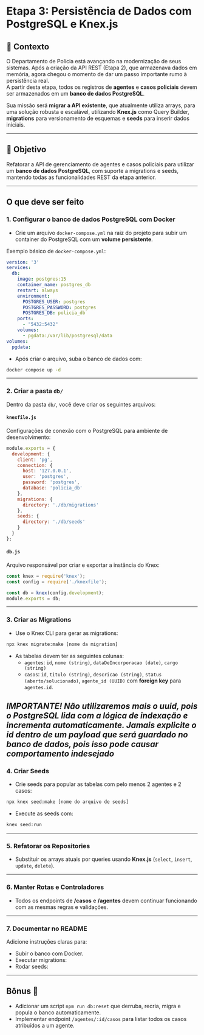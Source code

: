 
# Etapa 3: Persistência de Dados com PostgreSQL e Knex.js

## 🧩 Contexto

O Departamento de Polícia está avançando na modernização de seus sistemas. Após a criação da API REST (Etapa 2), que armazenava dados em memória, agora chegou o momento de dar um passo importante rumo à persistência real.  
A partir desta etapa, todos os registros de **agentes** e **casos policiais** devem ser armazenados em um **banco de dados PostgreSQL**.

Sua missão será **migrar a API existente**, que atualmente utiliza arrays, para uma solução robusta e escalável, utilizando **Knex.js** como Query Builder, **migrations** para versionamento de esquemas e **seeds** para inserir dados iniciais.

---

## 🎯 Objetivo

Refatorar a API de gerenciamento de agentes e casos policiais para utilizar um **banco de dados PostgreSQL**, com suporte a migrations e seeds, mantendo todas as funcionalidades REST da etapa anterior.

---

## **O que deve ser feito**

### 1. Configurar o banco de dados PostgreSQL com Docker
- Crie um arquivo `docker-compose.yml` na raiz do projeto para subir um container do PostgreSQL com um **volume persistente**.

Exemplo básico de `docker-compose.yml`:

```yml
version: '3'
services:
  db:
    image: postgres:15
    container_name: postgres_db
    restart: always
    environment:
      POSTGRES_USER: postgres
      POSTGRES_PASSWORD: postgres
      POSTGRES_DB: policia_db
    ports:
      - "5432:5432"
    volumes:
      - pgdata:/var/lib/postgresql/data
volumes:
  pgdata:
```

- Após criar o arquivo, suba o banco de dados com:

```bash
docker compose up -d
```

---

### 2. Criar a pasta `db/`
Dentro da pasta `db/`, você deve criar os seguintes arquivos:

#### **`knexfile.js`**
Configurações de conexão com o PostgreSQL para ambiente de desenvolvimento:

```js
module.exports = {
  development: {
    client: 'pg',
    connection: {
      host: '127.0.0.1',
      user: 'postgres',
      password: 'postgres',
      database: 'policia_db'
    },
    migrations: {
      directory: './db/migrations'
    },
    seeds: {
      directory: './db/seeds'
    }
  }
};
```

#### **`db.js`**
Arquivo responsável por criar e exportar a instância do Knex:

```js
const knex = require('knex');
const config = require('./knexfile');

const db = knex(config.development);
module.exports = db;
```

---

### 3. Criar as Migrations
- Use o Knex CLI para gerar as migrations:

```bash
npx knex migrate:make [nome da migration]

```

- As tabelas devem ter as seguintes colunas:
  - `agentes`: `id`, `nome (string)`, `dataDeIncorporacao (date)`, `cargo (string)`
  - `casos`: `id`, `titulo (string)`, `descricao (string)`, `status (aberto/solucionado)`, `agente_id (UUID)` com **foreign key** para `agentes.id`.

***IMPORTANTE! Não utilizaremos mais o uuid, pois o PostgreSQL lida com a lógica de indexação e incrementa automaticamente. Jamais explicite o id dentro de um payload que será guardado no banco de dados, pois isso pode causar comportamento indesejado***
---

### 4. Criar Seeds
- Crie seeds para popular as tabelas com pelo menos 2 agentes e 2 casos:

```bash
npx knex seed:make [nome do arquivo de seeds]

```
- Execute as seeds com:
```bash
knex seed:run
```

---

### 5. Refatorar os Repositories
- Substituir os arrays atuais por queries usando **Knex.js** (`select`, `insert`, `update`, `delete`).

---

### 6. Manter Rotas e Controladores
- Todos os endpoints de **/casos** e **/agentes** devem continuar funcionando com as mesmas regras e validações.

---

### 7. Documentar no README
Adicione instruções claras para:
- Subir o banco com Docker.
- Executar migrations:
- Rodar seeds:


---

## **Bônus 🌟**
- Adicionar um script `npm run db:reset` que derruba, recria, migra e popula o banco automaticamente.
- Implementar endpoint `/agentes/:id/casos` para listar todos os casos atribuídos a um agente.
